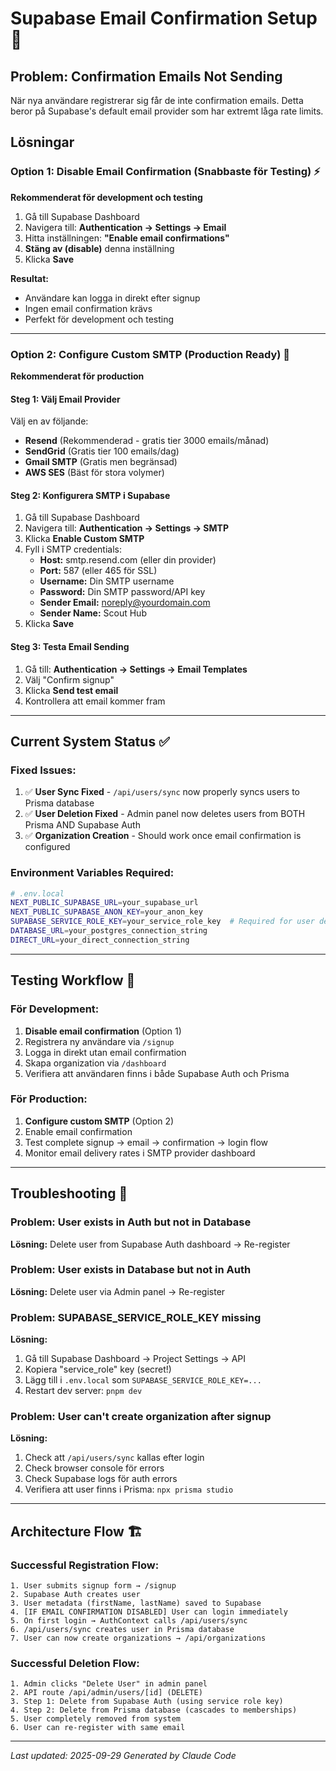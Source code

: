 # Supabase Email Confirmation Setup 📧

## Problem: Confirmation Emails Not Sending

När nya användare registrerar sig får de inte confirmation emails. Detta beror på Supabase's default email provider som har extremt låga rate limits.

## Lösningar

### Option 1: Disable Email Confirmation (Snabbaste för Testing) ⚡

**Rekommenderat för development och testing**

1. Gå till Supabase Dashboard
2. Navigera till: **Authentication → Settings → Email**
3. Hitta inställningen: **"Enable email confirmations"**
4. **Stäng av (disable)** denna inställning
5. Klicka **Save**

**Resultat:**
- Användare kan logga in direkt efter signup
- Ingen email confirmation krävs
- Perfekt för development och testing

---

### Option 2: Configure Custom SMTP (Production Ready) 🚀

**Rekommenderat för production**

#### Steg 1: Välj Email Provider
Välj en av följande:
- **Resend** (Rekommenderad - gratis tier 3000 emails/månad)
- **SendGrid** (Gratis tier 100 emails/dag)
- **Gmail SMTP** (Gratis men begränsad)
- **AWS SES** (Bäst för stora volymer)

#### Steg 2: Konfigurera SMTP i Supabase

1. Gå till Supabase Dashboard
2. Navigera till: **Authentication → Settings → SMTP**
3. Klicka **Enable Custom SMTP**
4. Fyll i SMTP credentials:
   - **Host:** smtp.resend.com (eller din provider)
   - **Port:** 587 (eller 465 för SSL)
   - **Username:** Din SMTP username
   - **Password:** Din SMTP password/API key
   - **Sender Email:** noreply@yourdomain.com
   - **Sender Name:** Scout Hub
5. Klicka **Save**

#### Steg 3: Testa Email Sending

1. Gå till: **Authentication → Settings → Email Templates**
2. Välj "Confirm signup"
3. Klicka **Send test email**
4. Kontrollera att email kommer fram

---

## Current System Status ✅

### Fixed Issues:
1. ✅ **User Sync Fixed** - `/api/users/sync` now properly syncs users to Prisma database
2. ✅ **User Deletion Fixed** - Admin panel now deletes users from BOTH Prisma AND Supabase Auth
3. ✅ **Organization Creation** - Should work once email confirmation is configured

### Environment Variables Required:

```bash
# .env.local
NEXT_PUBLIC_SUPABASE_URL=your_supabase_url
NEXT_PUBLIC_SUPABASE_ANON_KEY=your_anon_key
SUPABASE_SERVICE_ROLE_KEY=your_service_role_key  # Required for user deletion
DATABASE_URL=your_postgres_connection_string
DIRECT_URL=your_direct_connection_string
```

---

## Testing Workflow 🧪

### För Development:
1. **Disable email confirmation** (Option 1)
2. Registrera ny användare via `/signup`
3. Logga in direkt utan email confirmation
4. Skapa organization via `/dashboard`
5. Verifiera att användaren finns i både Supabase Auth och Prisma

### För Production:
1. **Configure custom SMTP** (Option 2)
2. Enable email confirmation
3. Test complete signup → email → confirmation → login flow
4. Monitor email delivery rates i SMTP provider dashboard

---

## Troubleshooting 🔧

### Problem: User exists in Auth but not in Database
**Lösning:** Delete user from Supabase Auth dashboard → Re-register

### Problem: User exists in Database but not in Auth
**Lösning:** Delete user via Admin panel → Re-register

### Problem: SUPABASE_SERVICE_ROLE_KEY missing
**Lösning:**
1. Gå till Supabase Dashboard → Project Settings → API
2. Kopiera "service_role" key (secret!)
3. Lägg till i `.env.local` som `SUPABASE_SERVICE_ROLE_KEY=...`
4. Restart dev server: `pnpm dev`

### Problem: User can't create organization after signup
**Lösning:**
1. Check att `/api/users/sync` kallas efter login
2. Check browser console för errors
3. Check Supabase logs för auth errors
4. Verifiera att user finns i Prisma: `npx prisma studio`

---

## Architecture Flow 🏗️

### Successful Registration Flow:
```
1. User submits signup form → /signup
2. Supabase Auth creates user
3. User metadata (firstName, lastName) saved to Supabase
4. [IF EMAIL CONFIRMATION DISABLED] User can login immediately
5. On first login → AuthContext calls /api/users/sync
6. /api/users/sync creates user in Prisma database
7. User can now create organizations → /api/organizations
```

### Successful Deletion Flow:
```
1. Admin clicks "Delete User" in admin panel
2. API route /api/admin/users/[id] (DELETE)
3. Step 1: Delete from Supabase Auth (using service role key)
4. Step 2: Delete from Prisma database (cascades to memberships)
5. User completely removed from system
6. User can re-register with same email
```

---

*Last updated: 2025-09-29*
*Generated by Claude Code*